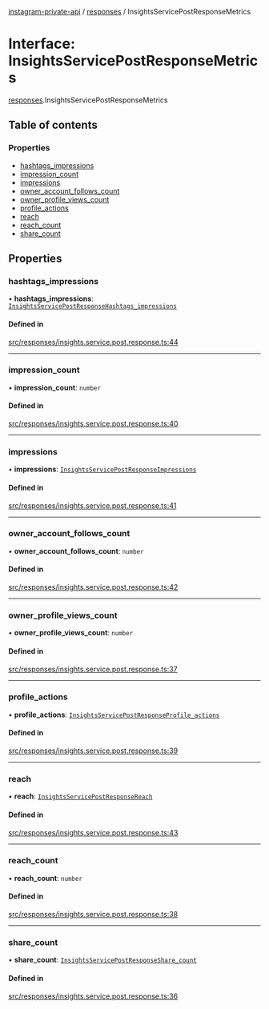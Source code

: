 [instagram-private-api](../../README.md) / [responses](../../modules/responses.md) / InsightsServicePostResponseMetrics

# Interface: InsightsServicePostResponseMetrics

[responses](../../modules/responses.md).InsightsServicePostResponseMetrics

## Table of contents

### Properties

- [hashtags\_impressions](InsightsServicePostResponseMetrics.md#hashtags_impressions)
- [impression\_count](InsightsServicePostResponseMetrics.md#impression_count)
- [impressions](InsightsServicePostResponseMetrics.md#impressions)
- [owner\_account\_follows\_count](InsightsServicePostResponseMetrics.md#owner_account_follows_count)
- [owner\_profile\_views\_count](InsightsServicePostResponseMetrics.md#owner_profile_views_count)
- [profile\_actions](InsightsServicePostResponseMetrics.md#profile_actions)
- [reach](InsightsServicePostResponseMetrics.md#reach)
- [reach\_count](InsightsServicePostResponseMetrics.md#reach_count)
- [share\_count](InsightsServicePostResponseMetrics.md#share_count)

## Properties

### hashtags\_impressions

• **hashtags\_impressions**: [`InsightsServicePostResponseHashtags_impressions`](InsightsServicePostResponseHashtags_impressions.md)

#### Defined in

[src/responses/insights.service.post.response.ts:44](https://github.com/Nerixyz/instagram-private-api/blob/b3351b9/src/responses/insights.service.post.response.ts#L44)

___

### impression\_count

• **impression\_count**: `number`

#### Defined in

[src/responses/insights.service.post.response.ts:40](https://github.com/Nerixyz/instagram-private-api/blob/b3351b9/src/responses/insights.service.post.response.ts#L40)

___

### impressions

• **impressions**: [`InsightsServicePostResponseImpressions`](InsightsServicePostResponseImpressions.md)

#### Defined in

[src/responses/insights.service.post.response.ts:41](https://github.com/Nerixyz/instagram-private-api/blob/b3351b9/src/responses/insights.service.post.response.ts#L41)

___

### owner\_account\_follows\_count

• **owner\_account\_follows\_count**: `number`

#### Defined in

[src/responses/insights.service.post.response.ts:42](https://github.com/Nerixyz/instagram-private-api/blob/b3351b9/src/responses/insights.service.post.response.ts#L42)

___

### owner\_profile\_views\_count

• **owner\_profile\_views\_count**: `number`

#### Defined in

[src/responses/insights.service.post.response.ts:37](https://github.com/Nerixyz/instagram-private-api/blob/b3351b9/src/responses/insights.service.post.response.ts#L37)

___

### profile\_actions

• **profile\_actions**: [`InsightsServicePostResponseProfile_actions`](InsightsServicePostResponseProfile_actions.md)

#### Defined in

[src/responses/insights.service.post.response.ts:39](https://github.com/Nerixyz/instagram-private-api/blob/b3351b9/src/responses/insights.service.post.response.ts#L39)

___

### reach

• **reach**: [`InsightsServicePostResponseReach`](InsightsServicePostResponseReach.md)

#### Defined in

[src/responses/insights.service.post.response.ts:43](https://github.com/Nerixyz/instagram-private-api/blob/b3351b9/src/responses/insights.service.post.response.ts#L43)

___

### reach\_count

• **reach\_count**: `number`

#### Defined in

[src/responses/insights.service.post.response.ts:38](https://github.com/Nerixyz/instagram-private-api/blob/b3351b9/src/responses/insights.service.post.response.ts#L38)

___

### share\_count

• **share\_count**: [`InsightsServicePostResponseShare_count`](InsightsServicePostResponseShare_count.md)

#### Defined in

[src/responses/insights.service.post.response.ts:36](https://github.com/Nerixyz/instagram-private-api/blob/b3351b9/src/responses/insights.service.post.response.ts#L36)
